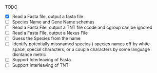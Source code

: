 
TODO

- [x] Read a Fasta file, output a fasta file
- [ ] Species Name and Gene Name schemas
- [ ] Read a Fasta File, output a TNT file
      ccode and cgroup can be ignored
- [ ] Read a Fasta File, output a Nexus File
- [ ] Guess the Species from the name
- [ ] Identify potentially missnamed species ( species names off by
      white space, special characters, or a couple characters
      by some language disntance metric
- [ ] Support Interleaving of Fasta
- [ ] Support Interleaving of TNT
